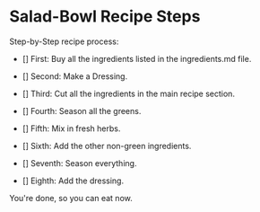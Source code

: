 # Salad-Bowl Recipe Steps
Step-by-Step recipe process:

- [] First: Buy all the ingredients listed in the ingredients.md file.

- [] Second: Make a Dressing.

- [] Third: Cut all the ingredients in the main recipe section.

- [] Fourth: Season all the greens.

- [] Fifth: Mix in fresh herbs.

- [] Sixth: Add the other non-green ingredients.

- [] Seventh: Season everything.

- [] Eighth: Add the dressing.

You're done, so you can eat now.
